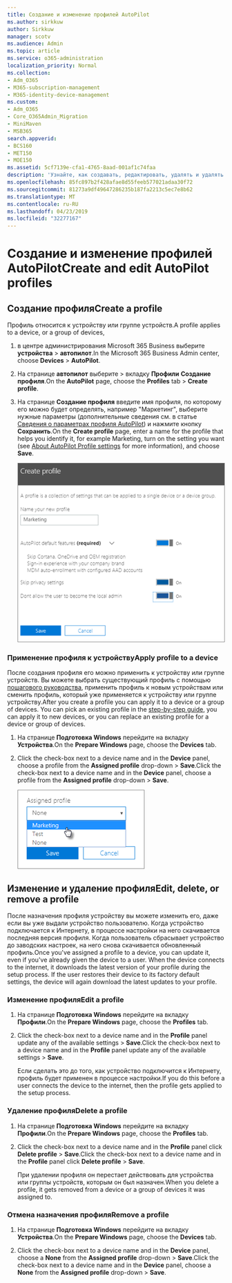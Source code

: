 ```yaml
---
title: Создание и изменение профилей AutoPilot
ms.author: sirkkuw
author: Sirkkuw
manager: scotv
ms.audience: Admin
ms.topic: article
ms.service: o365-administration
localization_priority: Normal
ms.collection:
- Adm_O365
- M365-subscription-management
- M365-identity-device-management
ms.custom:
- Adm_O365
- Core_O365Admin_Migration
- MiniMaven
- MSB365
search.appverid:
- BCS160
- MET150
- MOE150
ms.assetid: 5cf7139e-cfa1-4765-8aad-001af1c74faa
description: 'Узнайте, как создавать, редактировать, удалять и удалять профили автоПилота. '
ms.openlocfilehash: 85fc897b2f428afae8d55feeb577021adaa30f72
ms.sourcegitcommit: 81273a9df49647286235b187fa2213c5ec7e8b62
ms.translationtype: MT
ms.contentlocale: ru-RU
ms.lasthandoff: 04/23/2019
ms.locfileid: "32277167"
---
```

# <a name="create-and-edit-autopilot-profiles"></a><span data-ttu-id="50b06-103">Создание и изменение профилей AutoPilot</span><span class="sxs-lookup"><span data-stu-id="50b06-103">Create and edit AutoPilot profiles</span></span>

## <a name="create-a-profile"></a><span data-ttu-id="50b06-104">Создание профиля</span><span class="sxs-lookup"><span data-stu-id="50b06-104">Create a profile</span></span>

<span data-ttu-id="50b06-105">Профиль относится к устройству или группе устройств.</span><span class="sxs-lookup"><span data-stu-id="50b06-105">A profile applies to a device, or a group of devices,</span></span>
  
1. <span data-ttu-id="50b06-106">в центре администрирования Microsoft 365 Business выберите **устройства** \> **автопилот**.</span><span class="sxs-lookup"><span data-stu-id="50b06-106">In the Microsoft 365 Business Admin center, choose **Devices** \> **AutoPilot**.</span></span>
  
2. <span data-ttu-id="50b06-107">На странице **автопилот** выберите \> вкладку **Профили** **Создание профиля**.</span><span class="sxs-lookup"><span data-stu-id="50b06-107">On the **AutoPilot** page, choose the **Profiles** tab \> **Create profile**.</span></span>
    
3. <span data-ttu-id="50b06-108">На странице **Создание профиля** введите имя профиля, по которому его можно будет определять, например "Маркетинг", выберите нужные параметры (дополнительные сведения см. в статье [Сведения о параметрах профиля AutoPilot](autopilot-profile-settings.md)) и нажмите кнопку **Сохранить**.</span><span class="sxs-lookup"><span data-stu-id="50b06-108">On the **Create profile** page, enter a name for the profile that helps you identify it, for example Marketing, turn on the setting you want (see [About AutoPilot Profile settings](autopilot-profile-settings.md) for more information), and choose **Save**.</span></span>
    
    ![Enter name and turn on settings in the Create profile panel.](media/63b5a00d-6a5d-48d0-9557-e7531e80702a.png)
  
### <a name="apply-profile-to-a-device"></a><span data-ttu-id="50b06-110">Применение профиля к устройству</span><span class="sxs-lookup"><span data-stu-id="50b06-110">Apply profile to a device</span></span>

<span data-ttu-id="50b06-p101">После создания профиля его можно применить к устройству или группе устройств. Вы можете выбрать существующий профиль с помощью [пошагового руководства](add-autopilot-devices-and-profile.md), применить профиль к новым устройствам или сменить профиль, который уже применяется к устройству или группе устройству.</span><span class="sxs-lookup"><span data-stu-id="50b06-p101">After you create a profile you can apply it to a device or a group of devices. You can pick an existing profile in the [step-by-step guide](add-autopilot-devices-and-profile.md), you can apply it to new devices, or you can replace an existing profile for a device or group of devices.</span></span> 
  
1. <span data-ttu-id="50b06-113">На странице **Подготовка Windows** перейдите на вкладку **Устройства**.</span><span class="sxs-lookup"><span data-stu-id="50b06-113">On the **Prepare Windows** page, choose the **Devices** tab.</span></span> 
    
2. <span data-ttu-id="50b06-114">Click the check-box next to a device name and in the **Device** panel, choose a profile from the **Assigned profile** drop-down \> **Save**.</span><span class="sxs-lookup"><span data-stu-id="50b06-114">Click the check-box next to a device name and in the **Device** panel, choose a profile from the **Assigned profile** drop-down \> **Save**.</span></span>
    
    ![In the Device panel, select an Assigned profile to apply it.](media/ed0ce33f-9241-4403-a5de-2dddffdc6fb9.png)
  
## <a name="edit-delete-or-remove-a-profile"></a><span data-ttu-id="50b06-116">Изменение и удаление профиля</span><span class="sxs-lookup"><span data-stu-id="50b06-116">Edit, delete, or remove a profile</span></span>

<span data-ttu-id="50b06-p102">После назначения профиля устройству вы можете изменить его, даже если вы уже выдали устройство пользователю. Когда устройство подключается к Интернету, в процессе настройки на него скачивается последняя версия профиля. Когда пользователь сбрасывает устройство до заводских настроек, на него снова скачивается обновленный профиль.</span><span class="sxs-lookup"><span data-stu-id="50b06-p102">Once you've assigned a profile to a device, you can update it, even if you've already given the device to a user. When the device connects to the internet, it downloads the latest version of your profile during the setup process. If the user restores their device to its factory default settings, the device will again download the latest updates to your profile.</span></span> 
  
### <a name="edit-a-profile"></a><span data-ttu-id="50b06-120">Изменение профиля</span><span class="sxs-lookup"><span data-stu-id="50b06-120">Edit a profile</span></span>

1. <span data-ttu-id="50b06-121">На странице **Подготовка Windows** перейдите на вкладку **Профили**.</span><span class="sxs-lookup"><span data-stu-id="50b06-121">On the **Prepare Windows** page, choose the **Profiles** tab.</span></span> 
    
2. <span data-ttu-id="50b06-122">Click the check-box next to a device name and in the **Profile** panel update any of the available settings \> **Save**.</span><span class="sxs-lookup"><span data-stu-id="50b06-122">Click the check-box next to a device name and in the **Profile** panel update any of the available settings \> **Save**.</span></span>
    
    <span data-ttu-id="50b06-123">Если сделать это до того, как устройство подключится к Интернету, профиль будет применен в процессе настройки.</span><span class="sxs-lookup"><span data-stu-id="50b06-123">If you do this before a user connects the device to the internet, then the profile gets applied to the setup process.</span></span>
    
### <a name="delete-a-profile"></a><span data-ttu-id="50b06-124">Удаление профиля</span><span class="sxs-lookup"><span data-stu-id="50b06-124">Delete a profile</span></span>

1. <span data-ttu-id="50b06-125">На странице **Подготовка Windows** перейдите на вкладку **Профили**.</span><span class="sxs-lookup"><span data-stu-id="50b06-125">On the **Prepare Windows** page, choose the **Profiles** tab.</span></span> 
    
2. <span data-ttu-id="50b06-126">Click the check-box next to a device name and in the **Profile** panel click **Delete profile** \> **Save**.</span><span class="sxs-lookup"><span data-stu-id="50b06-126">Click the check-box next to a device name and in the **Profile** panel click **Delete profile** \> **Save**.</span></span>
    
    <span data-ttu-id="50b06-127">При удалении профиля он перестает действовать для устройства или группы устройств, которым он был назначен.</span><span class="sxs-lookup"><span data-stu-id="50b06-127">When you delete a profile, it gets removed from a device or a group of devices it was assigned to.</span></span>
    
### <a name="remove-a-profile"></a><span data-ttu-id="50b06-128">Отмена назначения профиля</span><span class="sxs-lookup"><span data-stu-id="50b06-128">Remove a profile</span></span>

1. <span data-ttu-id="50b06-129">На странице **Подготовка Windows** перейдите на вкладку **Устройства**.</span><span class="sxs-lookup"><span data-stu-id="50b06-129">On the **Prepare Windows** page, choose the **Devices** tab.</span></span> 
    
2. <span data-ttu-id="50b06-130">Click the check-box next to a device name and in the **Device** panel, choose a **None** from the **Assigned profile** drop-down \> **Save**.</span><span class="sxs-lookup"><span data-stu-id="50b06-130">Click the check-box next to a device name and in the **Device** panel, choose a **None** from the **Assigned profile** drop-down \> **Save**.</span></span>
    
